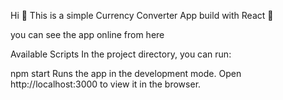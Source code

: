 Hi 🥰
This is a simple Currency Converter App build with React 💖

you can see the app online from here

Available Scripts
In the project directory, you can run:

npm start
Runs the app in the development mode.
Open http://localhost:3000 to view it in the browser.
